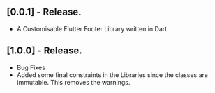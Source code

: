## [0.0.1] - Release.

* A Customisable Flutter Footer Library written in Dart.

## [1.0.0] - Release.

* Bug Fixes
* Added some final constraints in the Libraries since the classes are immutable. This removes the warnings.
